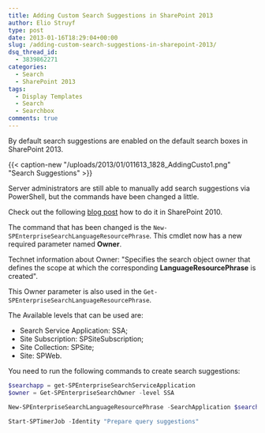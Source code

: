 ```yaml
---
title: Adding Custom Search Suggestions in SharePoint 2013
author: Elio Struyf
type: post
date: 2013-01-16T18:29:04+00:00
slug: /adding-custom-search-suggestions-in-sharepoint-2013/
dsq_thread_id:
  - 3839862271
categories:
  - Search
  - SharePoint 2013
tags:
  - Display Templates
  - Search
  - Searchbox
comments: true
---
```


By default search suggestions are enabled on the default search boxes in SharePoint 2013.

{{< caption-new "/uploads/2013/01/011613_1828_AddingCusto1.png" "Search Suggestions" >}}

Server administrators are still able to manually add search suggestions via PowerShell, but the commands have been changed a little.

Check out the following [blog post](http://blogs.technet.com/b/chad/archive/2010/06/24/tip-34-adding-a-sharepoint-2010-search-suggestion.aspx "Adding a SharePoint 2010 Search Suggestion") how to do it in SharePoint 2010.

The command that has been changed is the `New-SPEnterpriseSearchLanguageResourcePhrase`. This cmdlet now has a new required parameter named **Owner**.

Technet information about Owner: "Specifies the search object owner that defines the scope at which the corresponding **LanguageResourcePhrase** is created".

This Owner parameter is also used in the `Get-SPEnterpriseSearchLanguageResourcePhrase`.

The Available levels that can be used are:

*   Search Service Application: SSA;
*   Site Subscription: SPSiteSubscription;
*   Site Collection: SPSite;
*   Site: SPWeb.

You need to run the following commands to create search suggestions:

```powershell
$searchapp = get-SPEnterpriseSearchServiceApplication
$owner = Get-SPEnterpriseSearchOwner -level SSA

New-SPEnterpriseSearchLanguageResourcePhrase -SearchApplication $searchapp -Language En-Us -Type QuerySuggestionAlwaysSuggest -Name "Suggestion 1" -Owner $owner

Start-SPTimerJob -Identity "Prepare query suggestions"
```
